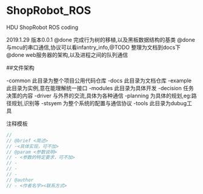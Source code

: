 # ShopRobot_ROS

HDU ShopRobot ROS coding

2019.1.29 版本0.0.1
@done 完成行为树的移植,以及黑板数据结构的基类
@done 与mcu的串口通信,协议可以看infantry_info,@TODO 整理为文档到docs下
@done web服务器的架构,以及进程之间的队列通信

##文件架构

-common
    此目录为整个项目公用代码仓库
-docs
    此目录为文档仓库
-example
    此目录为实例,意在能理解统一接口
-modules
    此目录为具体开发
    -decision
        任务决策的内容
    -driver
        与外界的交流,具体为各种通信
    -planning
        为具体的规划,eg:路径规划,识别等
    -stsyem
        为整个系统的配置与通信协议
-tools
    此目录为dubug工具


注释模板
```C++
//
// @brief <简述>
// -<具体实现，可不加>
// @param <参数说明>
// - <参数的特定要求，可不加>
// - 
// -
// -
// @author
// - <作者名字><联系方式>
```